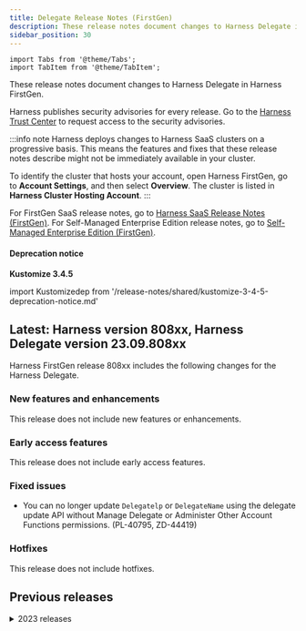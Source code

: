 ```yaml
---
title: Delegate Release Notes (FirstGen)
description: These release notes document changes to Harness Delegate in Harness FirstGen.
sidebar_position: 30
---
```

```mdx-code-block
import Tabs from '@theme/Tabs';
import TabItem from '@theme/TabItem';
```

These release notes document changes to Harness Delegate in Harness FirstGen.

Harness publishes security advisories for every release. Go to the [Harness Trust Center](https://trust.harness.io/?itemUid=c41ff7d5-98e7-4d79-9594-fd8ef93a2838&source=documents_card) to request access to the security advisories.

:::info note
Harness deploys changes to Harness SaaS clusters on a progressive basis. This means the features and fixes that these release notes describe might not be immediately available in your cluster.

To identify the cluster that hosts your account, open Harness FirstGen, go to **Account Settings**, and then select **Overview**. The cluster is listed in **Harness Cluster Hosting Account**.
:::

For FirstGen SaaS release notes, go to [Harness SaaS Release Notes (FirstGen)](/docs/first-gen/firstgen-release-notes/harness-saa-s-release-notes.md). For Self-Managed Enterprise Edition release notes, go to [Self-Managed Enterprise Edition (FirstGen)](/docs/first-gen/firstgen-release-notes/harness-on-prem-release-notes.md).

#### Deprecation notice

**Kustomize 3.4.5**

import Kustomizedep from '/release-notes/shared/kustomize-3-4-5-deprecation-notice.md'

<Kustomizedep />

## Latest: Harness version 808xx, Harness Delegate version 23.09.808xx

Harness FirstGen release 808xx includes the following changes for the Harness Delegate.

### New features and enhancements

This release does not include new features or enhancements.

### Early access features

This release does not include early access features.

### Fixed issues

- You can no longer update `Delegatelp` or `DelegateName` using the delegate update API without Manage Delegate or Administer Other Account Functions permissions. (PL-40795, ZD-44419)

### Hotfixes

This release does not include hotfixes.

## Previous releases

<details>
<summary>2023 releases</summary>

#### Harness version 80504, Harness Delegate version 23.09.80505

Harness FirstGen release 80504 includes the following changes for the Harness Delegate.

##### New features and enhancements

- The OWASP Java HTML Sanitzer version is upgraded to 20220608.1. (PL-40807)

- The Spring Boot library is upgraded to version 2.7.14. (PL-40810)

##### Early access features

This release does not include early access features.

##### Fixed issues

- Fixed an issue when using multiple HTTP Helm Chart repositories that could lead to an increase in CPU utilization on the delegate due to background connector validation tasks. This was caused by running Helm repository update during the validation tasks. (CDS-76433, ZD-48363)

- With an earlier update, delegates tried to create a Kubernetes runner, which created an API client using the Kubernetes config. Shell delegates tried to fetch the local config. GKE configurations with expired credentials resulted in an error. (PL-40631, ZD-48998, ZD-49702)

   This issue is fixed. Harness catches the exception and continues with delegate startup.

##### Hotfixes

This release does not include hotfixes.

#### Harness version 80308, Harness Delegate version 23.08.80308

Harness FirstGen release 80308 includes the following changes for the Harness Delegate.

##### New features and enhancements

- If you use the App Role authentication method in the Hashicorp Vault connector, you can choose to cache the vault token. The token is cached on the Harness Delegate for a time duration equal to the TTL of the vault token, with 1% leeway. 

  By default, caching is enabled for all existing connectors. To disable caching, go to the connector's YAML configuration and set the `enableCache` parameter to `false`. Harness UI support to enable and disable caching will be added in a subsequent release. (PL-39821)

##### Early access features

This release does not include early access features.

##### Fixed issues

- Fixed an issue observed in Canary deployments where the rollback stage could not identify and delete the canary workload in some clusters. (CDS-76240)

- Fixed the delegate task *acquire call* retry flow in Harness Manager. Harness Manager returned NPEs when retrying acquire calls because `taskDataV2` was not copied to `taskData` in the *acquire call* retry flow. Tasks timed out because the delegate couldn't acquire the data. To fix this issue, the 'taskData' field in Harness Manager is now populated. (PL-40646)

##### Hotfixes

This release does not include hotfixes.

#### August 4, 2023, Harness version 80120, Harness Delegate version 23.08.80104

##### What's new

This release does not include new features.

##### Early access

This release does not include early access features.

##### Fixed issues

Earlier, even though you could use the `JAVA_OPTS` environment variable to specify JVM options for the delegate, you could not override the default JVM options that Harness used, namely `-XX:MaxRAMPercentage=70.0` and `-XX:MinRAMPercentage=40.0`. The option to override the defaults was unavailable because the value of JAVA_OPTS was prepended to the default JVM options. (PL-38839)

This issue has been fixed. The value of JAVA_OPTS is now appended to the default JVM options, thus allowing you to override the default options.

##### Hotfixes

This version does not include a hotfix release.

#### Hotfix version 79910

The delegate stopped trying to reconnect to the WebSocket if the infrastructure experienced a network outage for over five minutes. (PL-40547)

This issue is fixed. The delegate keeps trying to reconnect to the WebSocket until it's successful.

#### Hotfix version 23.07.79908

Google Cloud builds failed with the message `Invalid Google Cloud Platform credentials`. (CDS-73352)

This issue is now fixed with a code enhancement to GCP build triggers integration to improve stability.

:::info note
Currently, this feature is behind the feature flag, `GCB_CI_SYSTEM`.
:::

#### Hotfix version 23.07.79711

Google Cloud builds failed with the message `Invalid Google Cloud Platform credentials`. (CDS-73352)

This issue is now fixed with a code enhancement to GCP build triggers integration to improve stability.

:::info note
Currently, this feature is behind the feature flag, `GCB_CI_SYSTEM`.
:::

#### July 18, 2023 Harness version 79915, Harness Delegate version 23.07.79904

##### What's new

- The Universal Base Image Minimal used for the Harness Delegate has been upgraded to ubi8-minimal:8.8. This upgrade was necessitated by version 8.7 (ubi8-minimal:8.7) reaching end of life. (PL-39720)

##### Early access

This release does not include early access features.

##### Fixed issues

This release does not include fixed issues.

#### June 28, 2023, Harness version 79714, Harness Delegate version 23.06.79707

##### What's new

- When a delegate token is revoked, Harness now sends `SELF_DESTRUCT` to all delegates that are using the revoked token. (PL-38957)

- Upgraded the delegate JRE to 11.0.19_7. (PL-37994) 

##### Early access

This release does not include early access features.

##### Fixed issues

- Kubernetes deployments timed out and failed when listing pods. (CDS-71328, ZD-45584)

  This issue is fixed by modifying the delegate's Kubernetes API client timeout. 

  Harness Delegate uses Kubernetes Java client to make programmatic API calls to the Kubernetes server. The API client uses an OkHttp client whose default [read timeout](https://square.github.io/okhttp/4.x/okhttp/okhttp3/-ok-http-client/-builder/read-timeout/) and [connect timeout](https://square.github.io/okhttp/4.x/okhttp/okhttp3/-ok-http-client/-builder/connect-timeout/) values are set to 120 and 60 seconds respectively. These values can be configured by using environment variables, modifying the delegate's container environment. The values must be specified in seconds. 

  The environment variables for these timeouts are:

  - Read timeout: `K8S_API_CLIENT_READ_TIMEOUT`
  - Connect timeout: `K8S_API_CLIENT_CONNECT_TIMEOUT`

- Helm delegate installation failed in Self-Managed Enterprise Edition. (PL-39028)

   This issue is fixed with a code enhancement. The `DELPOY_MODE` is now set to `KUBERNETES_ONPREM` for Self-Managed Enterprise Edition Docker and Helm delegates.

#### June 9, 2023, Harness version 79514, Harness Delegate version 23.06.79503

##### What's new

- Enhanced the application handling mechanism when the `HARNESS__STATUS__IDENTIFIER` environment variable is not set to `ACTIVE`. (CDS-68821)

  When the `HARNESS__STATUS__IDENTIFIER` environment variable is not set to `ACTIVE` for any of the releases of an application, Harness starts looking for the application that has the same name as the release name. This ensures that the correct active application is always picked in case the `HARNESS__STATUS__IDENTIFIER` is removed.

##### Early access 

This release does not include early access features.

##### Fixed issues

- Helm execution failed with `KubernetesClientException` error. (CDS-70386, ZD-45051)

  The Kubernetes GET APIs returned a 400 bad request during steady state check. This was occurring when Harness used a fabric8 client with Kubernetes cluster version < 1.16, or when the feature flag, `HELM_STEADY_STATE_CHECK` is turned off. 

  This issue is fixed.

#### May 23, 2023, Harness version 79306, Harness Delegate version 23.05.79307

Harness FirstGen release 79306 includes the following feature changes and fixes for the Harness Delegate.

##### What's new

This release does not include new features.

##### Early access 

This release does not include early access features. 

##### Fixed issues

- Executions were failing with `Canary failed: [Canary Deployment failed - NoSuchMethodError: org.yaml.snakeyaml.constructor.SafeConstructor: method 'void <init>()' not found ]` error message. (CDS-68293, ZD-43753, ZD-43769)
  
  The Fabric8 library used by Harness is upgraded from version 5.x to 6.x. Harness was explicitly using snake.yaml version 2.x due to vulnerabilities present in the 1.x version.
  
  Harness' usages of Fabric8 library were throwing the above mentioned because Fabric8 library version 5.12.1 uses the old snake.yaml library version 1.x.

  Customers who were using the following were affected:
    - FirstGen Kubernetes deployments that contain Istio's VirtualService/DestinationRule objects.
    - FirstGen Traffic Split step.
    - FirstGen Native Helm deployments with Kubernetes cluster version 1.16 or earlier.
    - NextGen Kubernetes deployments that contain Istio's VirtualService/DestinationRule objects.
    - NextGen Native Helm deployments with Kubernetes cluster version 1.16 or earlier.

  This change does not create any behavioral changes.

- Secret decryption failures were not included in logs. (PL-31517)

  A code enhancement to return runtime errors from secret managers during decryption fixed this issue.

- The org.json:json is upgraded from version 20160810 to 20230227 to address vulnerabilities. (PL-37905)

#### April 22, 2023, Harness version 79111, Harness Delegate version 23.04.79106

Harness FirstGen release 79111 includes the following feature changes and fixes for the Harness Delegate.

##### What's new

This release does not include new features.

##### Early access 

This release does not include early access features. 

##### Fixed issues

This release includes the following fixes:

- Updated legacy delegate images `kubectl` version to 1.25.8. (DEL-6087)

- Updated the error message for failed task execution to include the delegate host name or ID. (DEL-6187)

- Removed the `DELEGATE_IMAGE_TAG` version override when immutable delegates are enabled. (DEL-6202)

#### March 23, 2023, Harness version 78817, Harness Delegate version 23.03.78705

Harness FirstGen release 78817 includes the following feature changes and fixes for the Harness Delegate.

##### What's new

Users can override the delegate image for their account using an endpoint. (DEL-6024)

Use the following endpoint: 

/version-override/delegate-tag

Pass the arguments in query param:

1- accountIdentifier : String

2- delegate image tag : String

Optional arguments:

1- validTillNextRelease : Boolean

2- validForDays : int

Use an api-key with account edit permission in the API header.

##### Early access 

This release does not include early access features. 

##### Fixed issues

This release does not include fixed issues. 

#### March 15, 2023, Harness version 78712, Harness Delegate version 23.03.78705

Harness FirstGen release 78712 includes the following feature changes and fixes for the Harness Delegate.

##### What's new

This release does not include new features. 

##### Early access 

This release does not include early access features. 

##### Fixed issues

Upgraded org.codehaus.groovy:groovy to 3.0.15 to fix a vulnerability. (DEL-6015)

#### March 8, 2023, Harness version 78619, Harness Delegate version 23.03.78500

Harness FirstGen release 78619 includes the following feature changes and fixes for the Harness Delegate.

##### What's new

- The secrets manager cache was moved from Redis to the Harness Manager's local pod. (DEL-5884)

  This move further enhances security because the secrets manager configuration no longer goes outside of the Harness Manager's pod.
  
- Harness Delegate task collections were migrated to a new database. (DEL-5831) 

  This migration is controlled through a configuration flag. For a period of time after the migration, any newly created tasks will have an ID with a **- DEL** suffix.

##### Early access 

This release does not include early access features. 

##### Fixed issues

API output includes a new field called **Disconnected**, which determines if a delegate is connected. (DEL-5995)

The **Disconnected** field is set to **true** if no heartbeat communications occur between the delegate and the Harness Manager for five minutes. 

#### February 23, 2023, Harness version 78507, Harness Delegate version 23.02.78500

Harness FirstGen release 78507 includes the following feature changes and fixes for Harness Delegate.

##### What's new

- You can dynamically select delegates by hostname during pipeline runs. To do so, select delegates by hostname from your delegate groups. (DEL-5052)

##### Fixed issues

This release does not include fixed issues.

#### February 15, 2023, Harness version 78421, Harness Delegate version 23.02.78306

Harness FirstGen release 78421 includes the following feature changes and fixes for Harness Delegate.

##### What's new

- The delegate was refactored to remove the `HelmChart` entity from the delegate JAR file. The `HelmChart` entity was replaced with a data transfer object (DTO) that does not include an annotation for MongoDB. The delegate dependency on MongoDB was eliminated. (DEL-5732)

#### February 6, 2023, Harness version 78321, Harness Delegate version 23.02.78306

Harness FirstGen release 78321 includes the following feature changes and fixes for Harness Delegate.

##### What's new

This release introduces the following security enhancements:

- The immutable delegate image was refreshed with updated versions of client tools. This reduces security vulnerabilities for the delegate and enhances security. The following table details the updates. (DEL-5688)
  
  | **Third-party tool** | **78101 and earlier** | **78306 and later** |
  | :-- | :-: | :-: |
  | kubectl | 1.13.2 | 1.24.3 |
  | | 1.19.2 | |
  | go-template | 0.4 | 0.4.1 |
  | | 0.4.1 | |
  | harness-pywinrm | 0.4-dev | 0.4-dev |
  | helm | 2.13.1 | 2.13.1 |
  | | 3.1.2 | 3.1.2 |
  | | 3.8.0 | 3.8.0 |
  | chartmuseum | 0.12.0 | 0.15.0 |
  | | 0.8.2 | |
  | tf-config-inspect | 1.0 | 1.1 |
  | | 1.1 | |
  | oc | 4.2.16 | 4.2.16 |
  | kustomize | 3.5.4 | 4.5.4 |
  | | 4.0.0 | |
  | scm | The Harness-generated library and version are changed with every fix. | The Harness-generated library and version are changed with every fix. |
  
- The `org_mongodb_mongodb_driver_sync` and `org_mongodb_mongodb_driver_legacy` libraries were removed from the delegate to eliminate their vulnerabilities. (DEL-5721) 

##### Fixed issues

This release includes the following fixes.

- Added functionality to explicitly release a lock on the profile (profile.lock file). This resolves a rare case in which there is no running profile but a profile.lock file or profile in a locked state exists. (DEL-5659)

- Added validation to ensure that delegates using the YAML of the Legacy Delegate fail on start with the correct error message. (DEL-5715)

- Changed delegate behavior to ensure that the tasks assigned to a delegate fail if the delegate does not send heartbeats for a period of three minutes. (DEL-5821)

#### January 17, 2023, Harness version 78215, Harness Delegate version 23.01.78101

Harness FirstGen release 78215 includes no changed features or fixes for Harness Delegate.

</details>
